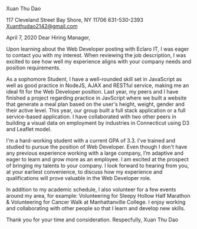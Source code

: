 Xuan Thu Dao

117 Cleveland Street
Bay Shore, NY 11706
631-530-2393
Xuanthudao2142@gmail.com

April 7, 2020
Dear Hiring Manager, 

Upon learning about the Web Developer posting with Eclaro IT, I was eager to contact you with my interest. When reviewing the job description, I was excited to see how well my experience aligns with your company needs and position requirements.

As a sophomore Student, I have a well-rounded skill set in JavaScript as well as good practice in NodeJS, AJAX and RESTful service, making me an ideal fit for the Web Developer position. Last year, my peers and I have finished a project regarding practice in JavScript where we built a website that generate a meal plan based on the user's height, weight, gender and their active level. This year, our group built a full stack application or a full service-based application. I have collaborated with two other peers in building a visual data on employment by industries in Connecticut using D3 and Leaflet model.

I'm a hard-working student with a current GPA of 3.3. I've trained and studied to pursue the position of Web Developer. Even though I don't have any previous experience working with a large company, I’m adaptive and eager to learn and grow more as an employee.
I am excited at the prospect of bringing my talents to your company. I look forward to hearing from you, at your earliest convenience, to discuss how my experience and qualifications will prove valuable in the Web Developer role.

In addition to my academic schedule, I also volunteer for a few events around my area, for example: Volunteering for Sleepy Hollow Half Marathon & Volunteering for Cancer Walk at Manhattanville College. I enjoy working and collaborating with other people so that I learn and develop new skills.

Thank you for your time and consideration.
Respecfully,
Xuan Thu Dao
